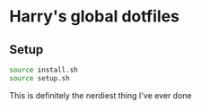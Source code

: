 # Harry's global dotfiles

## Setup

```sh
source install.sh
source setup.sh
```

This is definitely the nerdiest thing I've ever done
